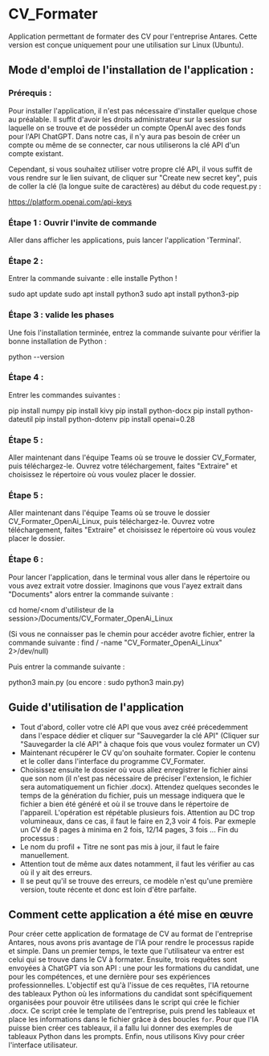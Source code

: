 # CV_Formater

Application permettant de formater des CV pour l'entreprise Antares. Cette version est conçue uniquement pour une utilisation sur Linux (Ubuntu).

## Mode d'emploi de l'installation de l'application :

### Prérequis :

Pour installer l'application, il n'est pas nécessaire d'installer quelque chose au préalable. Il suffit d'avoir les droits administrateur sur la session sur laquelle on se trouve et de posséder un compte OpenAI avec des fonds pour l'API ChatGPT. Dans notre cas, il n'y aura pas besoin de créer un compte ou même de se connecter, car nous utiliserons la clé API d'un compte existant.

Cependant, si vous souhaitez utiliser votre propre clé API, il vous suffit de vous rendre sur le lien suivant, de cliquer sur "Create new secret key", puis de coller la clé (la longue suite de caractères) au début du code request.py :

https://platform.openai.com/api-keys

### Étape 1 : Ouvrir l'invite de commande 

Aller dans afficher les applications, puis lancer l'application 'Terminal'.

### Étape 2 :

Entrer la commande suivante : elle installe Python !

sudo apt update
sudo apt install python3
sudo apt install python3-pip

### Étape 3 : valide les phases 

Une fois l'installation terminée, entrez la commande suivante pour vérifier la bonne installation de Python :

python --version

### Étape 4 :

Entrer les commandes suivantes :

pip install numpy
pip install kivy
pip install python-docx
pip install python-dateutil
pip install python-dotenv
pip install openai=0.28

### Étape 5 :

Aller maintenant dans l'équipe Teams où se trouve le dossier CV_Formater, puis téléchargez-le. Ouvrez votre téléchargement, faites "Extraire" et choisissez le répertoire où vous voulez placer le dossier.

### Étape 5 :

Aller maintenant dans l'équipe Teams où se trouve le dossier CV_Formater_OpenAi_Linux, puis téléchargez-le. Ouvrez votre téléchargement, faites "Extraire" et choisissez le répertoire où vous voulez placer le dossier.

### Étape 6 :

Pour lancer l'application, dans le terminal vous aller dans le répertoire ou vous avez extrait votre dossier. Imaginons que vous l'ayez extrait dans "Documents" alors entrer la commande suivante :

cd home/<nom d'utilisteur de la session>/Documents/CV_Formater_OpenAi_Linux

(Si vous ne connaisser pas le chemin pour accéder avotre fichier, entrer la commande suivante : 
find / -name "CV_Formater_OpenAi_Linux" 2>/dev/null)

Puis entrer la commande suivante : 

python3 main.py (ou encore : sudo python3 main.py)

## Guide d'utilisation de l'application

- Tout d'abord, coller votre clé API que vous avez créé précedemment dans l'espace dédier et cliquer sur "Sauvegarder la clé API" (Cliquer sur "Sauvegarder la clé API" à chaque fois que vous voulez formater un CV)
- Maintenant récupérer le CV qu'on souhaite formater. Copier le contenu et le coller dans l'interface du programme CV_Formater. 
- Choisissez ensuite le dossier où vous allez enregistrer le fichier ainsi que son nom (il n'est pas nécessaire de préciser l'extension, le fichier sera automatiquement un fichier .docx). 
Attendez quelques secondes le temps de la génération du fichier, puis un message indiquera que le fichier a bien été généré et où il se trouve dans le répertoire de l'appareil. 
L'opération est répétable plusieurs fois. 
Attention au DC trop volumineaux, dans ce cas, il faut le faire en 2,3 voir 4 fois. Par exmeple un CV de 8 pages à minima en 2 fois, 12/14 pages, 3 fois ...
Fin du processus : 
- Le nom du profil + Titre ne sont pas mis à jour, il faut le faire manuellement. 
- Attention tout de même aux dates notamment, il faut les vérifier au cas où il y ait des erreurs.
- Il se peut qu'il se trouve des erreurs, ce modèle n'est qu'une première version, toute récente et donc est loin d'être parfaite.
## Comment cette application a été mise en œuvre

Pour créer cette application de formatage de CV au format de l'entreprise Antares, nous avons pris avantage de l'IA pour rendre le processus rapide et simple. Dans un premier temps, le texte que l'utilisateur va entrer est celui qui se trouve dans le CV à formater. Ensuite, trois requêtes sont envoyées à ChatGPT via son API : une pour les formations du candidat, une pour les compétences, et une dernière pour ses expériences professionnelles. L'objectif est qu'à l'issue de ces requêtes, l'IA retourne des tableaux Python où les informations du candidat sont spécifiquement organisées pour pouvoir être utilisées dans le script qui crée le fichier .docx. Ce script crée le template de l'entreprise, puis prend les tableaux et place les informations dans le fichier grâce à des boucles `for`. Pour que l'IA puisse bien créer ces tableaux, il a fallu lui donner des exemples de tableaux Python dans les prompts. Enfin, nous utilisons Kivy pour créer l'interface utilisateur.

